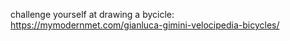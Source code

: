 

challenge yourself at drawing a bycicle: https://mymodernmet.com/gianluca-gimini-velocipedia-bicycles/